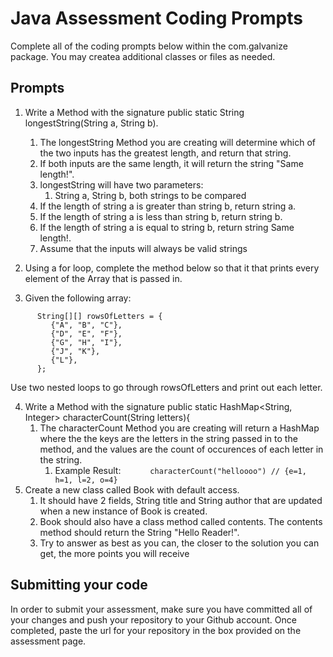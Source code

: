 # Java Assessment Coding Prompts

Complete all of the coding prompts below within the com.galvanize package. You may createa additional classes or files as needed.

## Prompts

1. Write a Method with the signature public static String longestString(String a, String b). 
   1. The longestString Method you are creating will determine which of the two inputs has the greatest length, and return that string.
   2. If both inputs are the same length, it will return the string "Same length!". 
   3. longestString will have two parameters: 
      1. String a, String b, both strings to be compared 
   4. If the length of string a is greater than string b, return string a. 
   5. If the length of string a is less than string b, return string b. 
   6. If the length of string a is equal to string b, return string Same length!. 
   7. Assume that the inputs will always be valid strings
   

2. Using a for loop, complete the method below so that it that prints every element of the Array that is passed in.


3. Given the following array:  
```
      String[][] rowsOfLetters = {
         {"A", "B", "C"},
         {"D", "E", "F"},
         {"G", "H", "I"},
         {"J", "K"},
         {"L"},
      }; 
```
Use two nested loops to go through rowsOfLetters and print out each letter.

4. Write a Method with the signature public static HashMap<String, Integer> characterCount(String letters){ 
   1. The characterCount Method you are creating will return a HashMap where the the keys are the letters in the string passed in to the method, and the values are the count of occurences of each letter in the string. 
      1. Example Result: 
`      characterCount("helloooo") // {e=1, h=1, l=2, o=4}`
5. Create a new class called Book with default access. 
   1. It should have 2 fields, String title and String author that are updated when a new instance of Book is created. 
   2. Book should also have a class method called contents. The contents method should return the String "Hello Reader!". 
   3. Try to answer as best as you can, the closer to the solution you can get, the more points you will receive

## Submitting your code

In order to submit your assessment, make sure you have committed all of your changes and push your repository to your Github account. Once completed, paste the url for your repository in the box provided on the assessment page.
